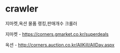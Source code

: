 # crawler
지마켓,옥션 물품 랭킹,판매개수 크롤러

지마켓 - https://corners.gmarket.co.kr/superdeals

옥션 - http://corners.auction.co.kr/AllKill/AllDay.aspx
